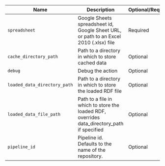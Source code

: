 |            Name            |                                        Description                                        |Optional/Required|     Default     |
|----------------------------|-------------------------------------------------------------------------------------------|-----------------|-----------------|
|`spreadsheet`               |Google Sheets spreadsheet id, Google Sheet URL, or path to an Excel 2010 (.xlsx) file      |Required         |                 |
|`cache_directory_path`      |Path to a directory in which to store cached data                                          |Optional         |.paradicms/.cache|
|`debug`                     |Debug the action                                                                           |Optional         |                 |
|`loaded_data_directory_path`|Path to a directory in which to store the loaded RDF file                                  |Optional         |.paradicms/data  |
|`loaded_data_file_path`     |Path to a file in which to store the loaded RDF, overrides data_directory_path if specified|Optional         |                 |
|`pipeline_id`               |Pipeline id. Defaults to the name of the repository.                                       |Optional         |                 |
